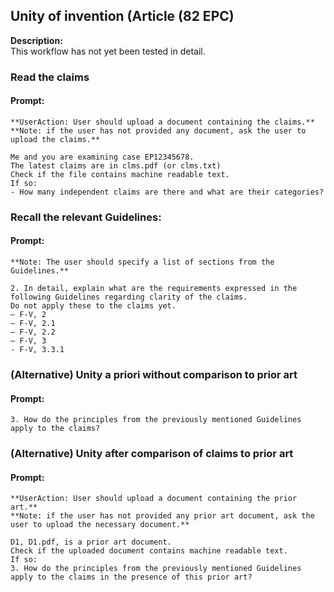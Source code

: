 ## Unity of invention (Article (82 EPC)
**Description:**  
This workflow has not yet been tested in detail.

### Read the claims   
#### Prompt:  
    **UserAction: User should upload a document containing the claims.**  
    **Note: if the user has not provided any document, ask the user to upload the claims.**   
     
    Me and you are examining case EP12345678. 
    The latest claims are in clms.pdf (or clms.txt)  
    Check if the file contains machine readable text. 
    If so:
    - How many independent claims are there and what are their categories?

### Recall the relevant Guidelines:   
#### Prompt:  
    **Note: The user should specify a list of sections from the Guidelines.**  
    
    2. In detail, explain what are the requirements expressed in the following Guidelines regarding clarity of the claims.  
    Do not apply these to the claims yet.  
    – F-V, 2   
    – F-V, 2.1   
    – F-V, 2.2   
    – F-V, 3
    - F-V, 3.3.1

### (Alternative) Unity a priori without comparison to prior art
#### Prompt:  
    3. How do the principles from the previously mentioned Guidelines apply to the claims?

### (Alternative) Unity after comparison of claims to prior art 
#### Prompt:
    **UserAction: User should upload a document containing the prior art.**  
    **Note: if the user has not provided any prior art document, ask the user to upload the necessary document.**  
     
    D1, D1.pdf, is a prior art document.   
    Check if the uploaded document contains machine readable text.  
    If so:  
    3. How do the principles from the previously mentioned Guidelines apply to the claims in the presence of this prior art?




